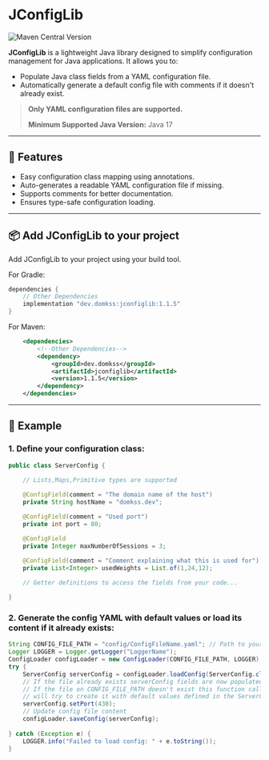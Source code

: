 # JConfigLib

![Maven Central Version](https://img.shields.io/maven-central/v/dev.domkss/jconfiglib)

**JConfigLib** is a lightweight Java library designed to simplify configuration management for Java applications. It allows you to:

- Populate Java class fields from a YAML configuration file.
- Automatically generate a default config file with comments if it doesn't already exist.

>  **Only YAML configuration files are supported.**
>
> **Minimum Supported Java Version:** Java 17

---

## 🔧 Features

- Easy configuration class mapping using annotations.
- Auto-generates a readable YAML configuration file if missing.
- Supports comments for better documentation.
- Ensures type-safe configuration loading.

---

## 📦 Add JConfigLib to your project

Add JConfigLib to your project using your build tool.

For Gradle:
```groovy
dependencies {
    // Other Dependencies
    implementation "dev.domkss:jconfiglib:1.1.5"
}
```
For Maven:
```xml
    <dependencies>
        <!--Other Dependencies-->
        <dependency>
            <groupId>dev.domkss</groupId>
            <artifactId>jconfiglib</artifactId>
            <version>1.1.5</version>
        </dependency>
    </dependencies>
```


---

## 🧪 Example

### 1. Define your configuration class:

```java
public class ServerConfig {

    // Lists,Maps,Primitive types are supported
    
    @ConfigField(comment = "The domain name of the host")
    private String hostName = "domkss.dev";

    @ConfigField(comment = "Used port")
    private int port = 80;

    @ConfigField
    private Integer maxNumberOfSessions = 3;

    @ConfigField(comment = "Comment explaining what this is used for")
    private List<Integer> usedWeights = List.of(1,24,12);
    
    // Getter definitions to access the fields from your code...

}
```
### 2. Generate the config YAML with default values or load its content if it already exists:
```java
String CONFIG_FILE_PATH = "config/ConfigFileName.yaml"; // Path to your config file location
Logger LOGGER = Logger.getLogger("LoggerName");
ConfigLoader configLoader = new ConfigLoader(CONFIG_FILE_PATH, LOGGER);
try {
    ServerConfig serverConfig = configLoader.loadConfig(ServerConfig.class);
    // If the file already exists serverConfig fields are now populated from the YAML file
    // If the file on CONFIG_FILE_PATH doesn't exist this function call 
    // will try to create it with default values defined in the ServerConfig.class
    serverConfig.setPort(430);
    // Update config file content
    configLoader.saveConfig(serverConfig);
    
} catch (Exception e) {
    LOGGER.info("Failed to load config: " + e.toString());
}
```
